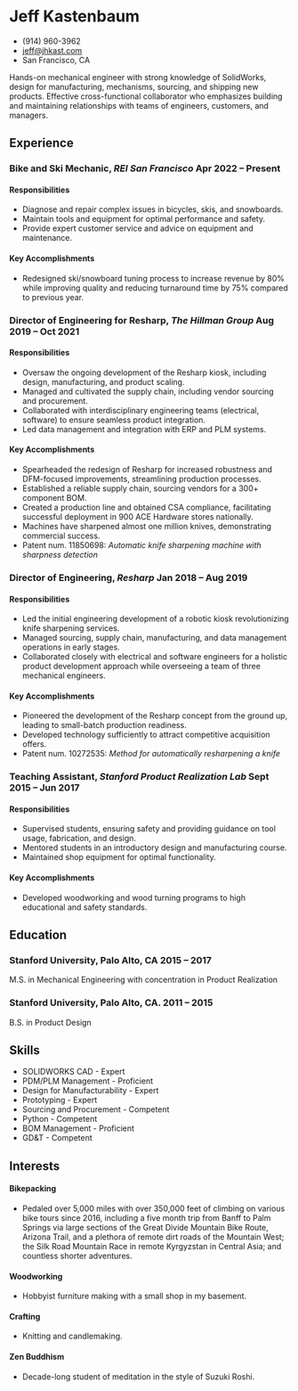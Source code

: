<!-- The (first) h1 will be used as the <title> of the HTML page -->
# Jeff Kastenbaum

<!-- The unordered list immediately after the h1 will be formatted on a single
line. It is intended to be used for contact details -->
- (914) 960-3962
- jeff@jhkast.com
- San Francisco, CA

<!-- The paragraph after the h1 and ul and before the first h2 is optional. It
is intended to be used for a short summary. -->
Hands-on mechanical engineer with strong knowledge of SolidWorks, design for
manufacturing, mechanisms, sourcing, and shipping new products.
Effective cross-functional collaborator who emphasizes building and maintaining
relationships with teams of engineers, customers, and managers.

## Experience

<div class="job-experience">

### <span>Bike and Ski Mechanic, *REI San Francisco*</span> <span class="date">Apr 2022 – Present</span>

#### Responsibilities
- Diagnose and repair complex issues in bicycles, skis, and snowboards.
- Maintain tools and equipment for optimal performance and safety.
- Provide expert customer service and advice on equipment and maintenance.

#### Key Accomplishments
- Redesigned ski/snowboard tuning process to increase revenue by 80% while improving quality and reducing turnaround time by 75% compared to previous year.

</div>
<div class="job-experience">

### <span>Director of Engineering for Resharp, *The Hillman Group*</span> <span class="date">Aug 2019 – Oct 2021</span>

#### Responsibilities
- Oversaw the ongoing development of the Resharp kiosk, including design, manufacturing, and product scaling.
- Managed and cultivated the supply chain, including vendor sourcing and procurement.
- Collaborated with interdisciplinary engineering teams (electrical, software) to ensure seamless product integration.
- Led data management and integration with ERP and PLM systems.

#### Key Accomplishments
- Spearheaded the redesign of Resharp for increased robustness and DFM-focused improvements, streamlining production processes.
- Established a reliable supply chain, sourcing vendors for a 300+ component BOM.
- Created a production line and obtained CSA compliance, facilitating successful deployment in 900 ACE Hardware stores nationally.
- Machines have sharpened almost one million knives, demonstrating commercial success.
- Patent num. 11850698: *Automatic knife sharpening machine with sharpness detection*

</div>
<div class="job-experience">

### <span>Director of Engineering, *Resharp* </span> <span class="date">Jan 2018 – Aug 2019</span>

#### Responsibilities
- Led the initial engineering development of a robotic kiosk revolutionizing knife sharpening services.
- Managed sourcing, supply chain, manufacturing, and data management operations in early stages.
- Collaborated closely with electrical and software engineers for a holistic product development approach while overseeing a team of three mechanical engineers.

#### Key Accomplishments
- Pioneered the development of the Resharp concept from the ground up, leading to small-batch production readiness.
- Developed technology sufficiently to attract competitive acquisition offers.
- Patent num. 10272535: *Method for automatically resharpening a knife*

</div>
<div class="job-experience">

### <span>Teaching Assistant, *Stanford Product Realization Lab*</span> <span class="date">Sept 2015 – Jun 2017</span>

#### Responsibilities

- Supervised students, ensuring safety and providing guidance on tool usage, fabrication, and design.
- Mentored students in an introductory design and manufacturing course.
- Maintained shop equipment for optimal functionality.

#### Key Accomplishments

- Developed woodworking and wood turning programs to high educational and safety standards.

</div>

## Education

### <span>Stanford University, Palo Alto, CA</span> <span class="date">2015 – 2017</span>
M.S. in Mechanical Engineering with concentration in Product Realization

### <span>Stanford University, Palo Alto, CA.</span> <span class="date">2011 – 2015</span>
B.S. in Product Design

## Skills

- SOLIDWORKS CAD - Expert
- PDM/PLM Management - Proficient
- Design for Manufacturability - Expert
- Prototyping - Expert
- Sourcing and Procurement - Competent
- Python - Competent
- BOM Management - Proficient
- GD&T - Competent

## Interests

#### Bikepacking 

- Pedaled over 5,000 miles with over 350,000 feet of climbing on various bike tours since 2016, including a five month trip from Banff to Palm Springs via large sections of the Great Divide Mountain Bike Route, Arizona Trail, and a plethora of remote dirt roads of the Mountain West; the Silk Road Mountain Race in remote Kyrgyzstan in Central Asia; and countless shorter adventures.
#### Woodworking
- Hobbyist furniture making with a small shop in my basement.
#### Crafting
- Knitting and candlemaking.
#### Zen Buddhism
- Decade-long student of meditation in the style of Suzuki Roshi.

